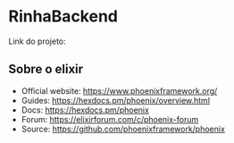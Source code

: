 # RinhaBackend

Link do projeto:

## Sobre o elixir

-   Official website: https://www.phoenixframework.org/
-   Guides: https://hexdocs.pm/phoenix/overview.html
-   Docs: https://hexdocs.pm/phoenix
-   Forum: https://elixirforum.com/c/phoenix-forum
-   Source: https://github.com/phoenixframework/phoenix
